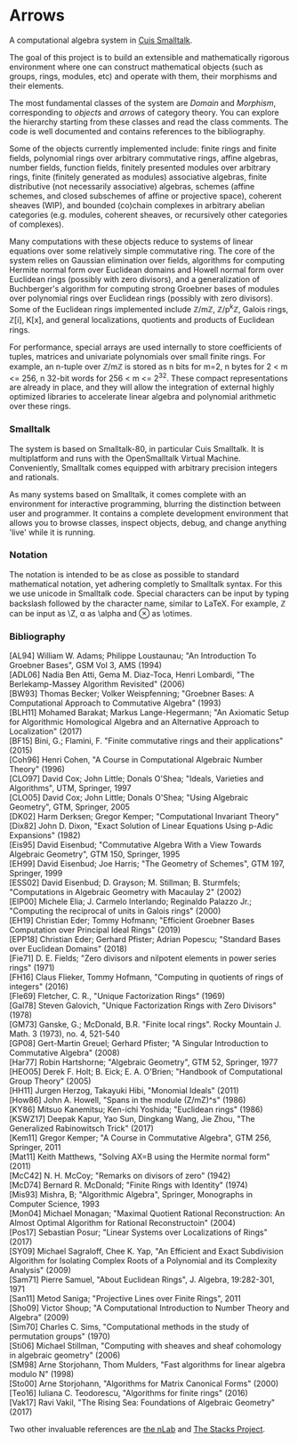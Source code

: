 # Arrows
A computational algebra system in [Cuis Smalltalk](https://github.com/Cuis-Smalltalk/Cuis-Smalltalk-Dev).

The goal of this project is to build an extensible and mathematically rigorous environment where one can construct mathematical objects (such as groups, rings, modules, etc) and operate with them, their morphisms and their elements.

The most fundamental classes of the system are *Domain* and *Morphism*, corresponding to *objects* and *arrows* of category theory. You can explore the hierarchy starting from these classes and read the class comments. The code is well documented and contains references to the bibliography.

Some of the objects currently implemented include: finite rings and finite fields, polynomial rings over arbitrary commutative rings, affine algebras, number fields, function fields, finitely presented modules over arbitrary rings, finite (finitely generated as modules) associative algebras, finite distributive (not necessarily associative) algebras, schemes (affine schemes, and closed subschemes of affine or projective space), coherent sheaves (WIP), and bounded (co)chain complexes in arbitrary abelian categories (e.g. modules, coherent sheaves, or recursively other categories of complexes).

Many computations with these objects reduce to systems of linear equations over some relatively simple commutative ring. The core of the system relies on Gaussian elimination over fields, algorithms for computing Hermite normal form over Euclidean domains and Howell normal form over Euclidean rings (possibly with zero divisors), and a generalization of Buchberger's algorithm for computing strong Groebner bases of modules over polynomial rings over Euclidean rings (possibly with zero divisors). Some of the Euclidean rings implemented include ℤ/mℤ, ℤ/p<sup>k</sup>ℤ, Galois rings, ℤ\[i\], K\[x\], and general localizations, quotients and products of Euclidean rings.

For performance, special arrays are used internally to store coefficients of tuples, matrices and univariate polynomials over small finite rings. For example, an n-tuple over ℤ/mℤ is stored as n bits for m=2, n bytes for 2 < m <= 256, n 32-bit words for 256 < m <= 2<sup>32</sup>. These compact representations are already in place, and they will allow the integration of external highly optimized libraries to accelerate linear algebra and polynomial arithmetic over these rings.

### Smalltalk
The system is based on Smalltalk-80, in particular Cuis Smalltalk. It is multiplatform and runs with the OpenSmalltalk Virtual Machine. Conveniently, Smalltalk comes equipped with arbitrary precision integers and rationals.

As many systems based on Smalltalk, it comes complete with an environment for interactive programming, blurring the distinction between user and programmer. It contains a complete development environment that allows you to browse classes, inspect objects, debug, and change anything 'live' while it is running.

### Notation
The notation is intended to be as close as possible to standard mathematical notation, yet adhering completly to Smalltalk syntax. For this we use unicode in Smalltalk code. Special characters can be input by typing backslash followed by the character name, similar to LaTeX. For example, ℤ can be input as \\Z, α as \\alpha and ⊗ as \\otimes.

### Bibliography
\[AL94\] William W. Adams; Philippe Loustaunau; "An Introduction To Groebner Bases", GSM Vol 3, AMS (1994)  
\[ADL06\] Nadia Ben Atti, Gema M. Diaz-Toca, Henri Lombardi, "The Berlekamp-Massey Algorithm Revisited" (2006)  
\[BW93\] Thomas Becker; Volker Weispfenning; "Groebner Bases: A Computational Approach to Commutative Algebra" (1993)  
\[BLH11\] Mohamed Barakat; Markus Lange-Hegermann; "An Axiomatic Setup for Algorithmic Homological Algebra and an Alternative Approach to Localization" (2017)  
\[BF15\] Bini, G.; Flamini, F. "Finite commutative rings and their applications" (2015)  
\[Coh96\] Henri Cohen, "A Course in Computational Algebraic Number Theory" (1996)  
\[CLO97\] David Cox; John Little; Donals O'Shea; "Ideals, Varieties and Algorithms", UTM, Springer, 1997  
\[CLO05\] David Cox; John Little; Donals O'Shea; "Using Algebraic Geometry", GTM, Springer, 2005  
\[DK02\] Harm Derksen; Gregor Kemper; "Computational Invariant Theory"  
\[Dix82\] John D. Dixon, "Exact Solution of Linear Equations Using p-Adic Expansions" (1982)  
\[Eis95\] David Eisenbud; "Commutative Algebra With a View Towards Algebraic Geometry", GTM 150, Springer, 1995  
\[EH99\] David Eisenbud; Joe Harris; "The Geometry of Schemes", GTM 197, Springer, 1999  
\[ESS02\] David Eisenbud; D. Grayson; M. Stillman; B. Sturmfels; "Computations in Algebraic Geometry with Macaulay 2" (2002)  
\[EIP00\] Michele Elia; J. Carmelo Interlando; Reginaldo Palazzo Jr.; "Computing the reciprocal of units in Galois rings" (2000)  
\[EH19\] Christian Eder; Tommy Hofmann; "Efficient Groebner Bases Computation over Principal Ideal Rings" (2019)  
\[EPP18\] Christian Eder; Gerhard Pfister; Adrian Popescu; "Standard Bases over Euclidean Domains" (2018)  
\[Fie71\] D. E. Fields; "Zero divisors and nilpotent elements in power series rings" (1971)  
\[FH16\] Claus Flieker, Tommy Hofmann, "Computing in quotients of rings of integers" (2016)  
\[Fle69\] Fletcher, C. R., "Unique Factorization Rings" (1969)  
\[Gal78\] Steven Galovich, "Unique Factorization Rings with Zero Divisors" (1978)  
\[GM73\] Ganske, G.; McDonald, B.R. "Finite local rings". Rocky Mountain J. Math. 3 (1973), no. 4, 521-540  
\[GP08\] Gert-Martin Greuel; Gerhard Pfister; "A Singular Introduction to Commutative Algebra" (2008)  
\[Har77\] Robin Hartshorne; "Algebraic Geometry", GTM 52, Springer, 1977  
\[HEO05\] Derek F. Holt; B. Eick; E. A. O'Brien; "Handbook of Computational Group Theory" (2005)  
\[HH11\] Jurgen Herzog, Takayuki Hibi, "Monomial Ideals" (2011)  
\[How86\] John A. Howell, "Spans in the module (Z/mZ)^s" (1986)  
\[KY86\] Mitsuo Kanemitsu; Ken-ichi Yoshida; "Euclidean rings" (1986)  
\[KSWZ17\] Deepak Kapur, Yao Sun, Dingkang Wang, Jie Zhou, "The Generalized Rabinowitsch Trick" (2017)  
\[Kem11\] Gregor Kemper; "A Course in Commutative Algebra", GTM 256, Springer, 2011  
\[Mat11\] Keith Matthews, "Solving AX=B using the Hermite normal form" (2011)  
\[McC42\] N. H. McCoy; "Remarks on divisors of zero" (1942)  
\[McD74\] Bernard R. McDonald; "Finite Rings with Identity" (1974)  
\[Mis93\] Mishra, B; "Algorithmic Algebra", Springer, Monographs in Computer Science, 1993  
\[Mon04\] Michael Monagan; "Maximal Quotient Rational Reconstruction: An Almost Optimal Algorithm for Rational Reconstructoin" (2004)  
\[Pos17\] Sebastian Posur; "Linear Systems over Localizations of Rings" (2017)  
\[SY09\] Michael Sagraloff, Chee K. Yap, "An Efficient and Exact Subdivision Algorithm for Isolating Complex Roots of a Polynomial and its Complexity Analysis" (2009)  
\[Sam71\] Pierre Samuel, "About Euclidean Rings", J. Algebra, 19:282-301, 1971  
\[San11\] Metod Saniga; "Projective Lines over Finite Rings", 2011  
\[Sho09\] Victor Shoup; "A Computational Introduction to Number Theory and Algebra" (2009)  
\[Sim70\] Charles C. Sims, "Computational methods in the study of permutation groups" (1970)  
\[Sti06\] Michael Stillman, "Computing with sheaves and sheaf cohomology in algebraic geometry" (2006)  
\[SM98\] Arne Storjohann, Thom Mulders, "Fast algorithms for linear algebra modulo N" (1998)  
\[Sto00\] Arne Storjohann, "Algorithms for Matrix Canonical Forms" (2000)  
\[Teo16\] Iuliana C. Teodorescu, "Algorithms for finite rings" (2016)  
\[Vak17\] Ravi Vakil, "The Rising Sea: Foundations of Algebraic Geometry" (2017)  

Two other invaluable references are [the nLab](https://ncatlab.org/nlab/show/HomePage) and [The Stacks Project](https://stacks.math.columbia.edu/browse).


